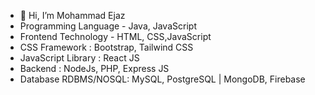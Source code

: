 - 👋 Hi, I’m Mohammad Ejaz
- Programming Language - Java, JavaScript
- Frontend Technology - HTML, CSS,JavaScript
- CSS Framework : Bootstrap, Tailwind CSS
- JavaScript Library : React JS
- Backend : NodeJs, PHP, Express JS
- Database RDBMS/NOSQL: MySQL, PostgreSQL | MongoDB, Firebase

<!---
Ejaz7860/Ejaz7860 is a ✨ special ✨ repository because its `README.md` (this file) appears on your GitHub profile.
You can click the Preview link to take a look at your changes.
--->
